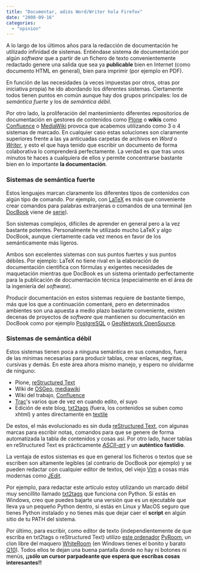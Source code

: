 ```yaml
---
title: "Documentar, adiós Word/Writer hola Firefox"
date: "2008-09-16"
categories: 
  - "opinion"
---
```


A lo largo de los últimos años para la redacción de documentación he utilizado infinidad de sistemas. Entiéndase sistema de documentación por algún _software_ que a partir de un fichero de texto convenientemente redactado genere una salida que sea ya **publicable** bien en Internet (como documento HTML en general), bien para imprimir (por ejemplo en PDF).

En función de las necesidades (a veces impuestas por otros, otras por iniciativa propia) he ido abordando los diferentes sistemas. Ciertamente todos tienen puntos en común aunque hay dos grupos principales: los de _semántica fuerte_ y los de _semántica débil_.

Por otro lado, la proliferación del mantenimiento diferentes repositorios de documentación en gestores de contenidos como [Plone](http://www.plone.org) o **wikis** como [Confluence](http://www.atlassian.com/software/confluence/) o [MediaWiki](http://www.mediawiki.org/wiki/MediaWiki/es) provoca que acabemos utilizando como 3 o 4 sistemas de marcado. En cualquier caso estas soluciones son claramente superiores frente a las ya anticuadas carpetas de archivos en _Word_ o _[Writer](http://www.openoffice.org)_, y esto el que haya tenido que escribir un documento de forma colaborativa lo comprenderá perfectamente. La verdad es que tras unos minutos te haces a cualquiera de ellos y permite concentrarse bastante bien en lo importante **la documentación**.

### Sistemas de semántica fuerte

Estos lenguajes marcan claramente los diferentes tipos de contenidos con algún tipo de comando. Por ejemplo, con [LaTeX](http://es.wikipedia.org/wiki/LaTeX) es más que conveniente crear comandos para palabras extranjeras o comandos de una terminal (en [DocBook](http://www.docbook.org/) viene de [serie](http://www.docbook.org/tdg/en/html/foreignphrase.html)).

Son sistemas complejos, difíciles de aprender en general pero a la vez bastante potentes. Personalmente he utilizado mucho LaTeX y algo DocBook, aunque ciertamente cada vez menos en favor de los semánticamente más ligeros.

Ambos son excelentes sistemas con sus puntos fuertes y sus puntos débiles. Por ejemplo: LaTeX no tiene rival en la elaboración de documentación científica con fórmulas y exigentes necesidades de maquetación mientras que DocBook es un sistema orientado perfectamente para la publicación de documentación técnica (especialmente en el área de la ingeniería del _software_).

Producir documentación en estos sistemas requiere de bastante tiempo, más que los que a continuación comentaré, pero en determinados ambientes son una apuesta a medio plazo bastante conveniente, existen decenas de proyectos de _software_ que mantienen su documentación en DocBook como por ejemplo [PostgreSQL](http://www.postgresql.org/docs/8.3/static/index.html) o [GeoNetwork OpenSource](http://geonetwork-opensource.org/documentation/manual/geonetwork-manual).

### Sistemas de semántica débil

Estos sistemas tienen poca a ninguna semántica en sus comandos, fuera de las mínimas necesarias para producir tablas, crear enlaces, negritas, cursivas y demás. En este área ahora mismo manejo, y espero no olvidarme de ninguno:

- Plone, [reStructured Text](http://docutils.sourceforge.net/rst.html)
- Wiki de [OSGeo](http://wiki.osgeo.org), [mediawiki](http://www.mediawiki.org/wiki/MediaWiki/es)
- Wiki del trabajo, [Confluence](http://www.atlassian.com/software/confluence/)
- [Trac](http://trac.edgewall.org/)'s varios que de vez en cuando edito, el suyo
- Edición de este blog, [txt2tags](http://txt2tags.sourceforge.net/) (fuera, los contenidos se suben como xhtml) y antes directamente en [textile](http://www.textism.com/tools/textile/)

De estos, el más evolucionado es sin duda [reStructured Text](http://docutils.sourceforge.net/rst.html), con algunas marcas para escribir notas, comandos para que se genere de forma automatizada la tabla de contenidos y cosas así. Por otro lado, hacer tablas en reStructured Text es prácticamente _[ASCII-art](http://docutils.sourceforge.net/docs/ref/rst/restructuredtext.html#tables)_ y un **auténtico fastidio**.

La ventaja de estos sistemas es que en general los ficheros o textos que se escriben son altamente legibles (al contrario de DocBook por ejemplo) y se pueden redactar con cualquier editor de textos, del viejo [Vim](http://www.vim.org/) a cosas más modernas como [JEdit](http://www.jedit.org/).

Por ejemplo, para redactar este artículo estoy utilizando un marcado débil muy sencillito llamado [txt2tags](//txt2tags.sourceforge.net/) que funciona con Python. Si estás en Windows, creo que puedes bajarte una versión que es un ejecutable que lleva ya un pequeño Python dentro, si estás en Linux y MacOS seguro que tienes Python instalado y no tienes más que dejar caer el **script** en algún sitio de tu PATH del sistema.

Por último, para escribir, como editor de texto (independientemente de que escriba en txt2tags o reStructured Text) utilizo [este ordenador](http://oblongomirihi.wordpress.com/2008/08/24/presentando-al-chiquitin/) [PyRoom](http://pyroom.org/), un clon libre del maquero [WhiteRoom](http://hogbaysoftware.com/products/writeroom) (en Windows tienes el bonito y barato [Q10](http://www.baara.com/q10/)). Todos ellos te dejan una buena pantalla donde no hay ni botones ni menús, **¡¡sólo un cursor parpadeante que espera que escribas cosas interesantes!!**
